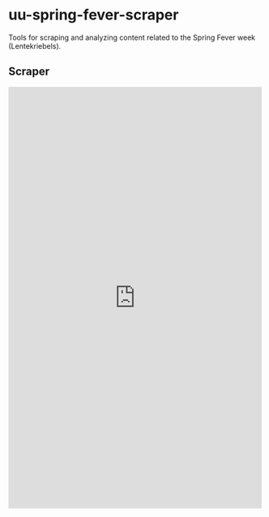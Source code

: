 # uu-spring-fever-scraper
Tools for scraping and analyzing content related to the Spring Fever week (Lentekriebels).

## Scraper



<iframe src="https://www.facebook.com/plugins/post.php?href=https%3A%2F%2Fwww.facebook.com%2FNL.Rutgers%2Fposts%2Fpfbid033rtnuAGUBMRR4vr1EthZmYmF1vkUSAZ21H2yKzmHEcWJmTCV7sRxNm8npK5BTnHDl&show_text=true&width=500" width="500" height="831" style="border:none;overflow:hidden" scrolling="no" frameborder="0" allowfullscreen="true" allow="autoplay; clipboard-write; encrypted-media; picture-in-picture; web-share"></iframe>